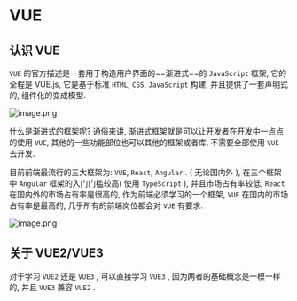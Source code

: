 # VUE

## 认识 VUE

`VUE` 的官方描述是一套用于构造用户界面的==渐进式==的 `JavaScript` 框架, 它的全程是 VUE.js, 它是基于标准 `HTML`, `CSS`, `JavaScript` 构建, 并且提供了一套声明式的, 组件化的变成模型.

![image.png](https://s2.loli.net/2023/10/02/kpNb7o4sjfKUHqF.png)

什么是渐进式的框架呢? 通俗来讲, 渐进式框架就是可以让开发者在开发中一点点的使用 `VUE`,  其他的一些功能部位也可以其他的框架或者库, 不需要全部使用 `VUE` 去开发.

目前前端最流行的三大框架为: `VUE`, `React`, `Angular` . ( 无论国内外 ), 在三个框架中 `Angular` 框架的入门门槛较高( 使用 `TypeScript`  ), 并且市场占有率较低,  `React` 在国内外的市场占有率是很高的, 作为前端必须学习的一个框架, `VUE` 在国内的市场占有率是最高的, 几乎所有的前端岗位都会对 `VUE` 有要求.

![image.png](https://s2.loli.net/2023/10/02/RD71pFgPik9OI3V.png)



## 关于 VUE2/VUE3

对于学习 `VUE2` 还是 `VUE3` , 可以直接学习 `VUE3` , 因为两者的基础概念是一模一样的, 并且 `VUE3` 兼容 `VUE2` .

